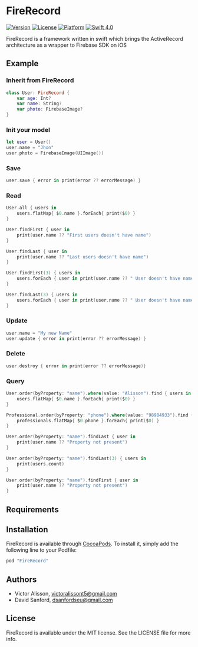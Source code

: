 # FireRecord

[![Version](https://img.shields.io/cocoapods/v/FireRecord.svg?style=flat)](http://cocoapods.org/pods/FireRecord)
[![License](https://img.shields.io/cocoapods/l/FireRecord.svg?style=flat)](http://cocoapods.org/pods/FireRecord)
[![Platform](https://img.shields.io/cocoapods/p/FireRecord.svg?style=flat)](http://cocoapods.org/pods/FireRecord)
<a href="https://swift.org">
        <img src="http://img.shields.io/badge/swift-4.0-brightgreen.svg" alt="Swift 4.0">
</a>

FireRecord is a framework written in swift which brings the ActiveRecord architecture as a wrapper to Firebase SDK on iOS

## Example

### Inherit from FireRecord

```swift
class User: FireRecord {
    var age: Int?
    var name: String?   
    var photo: FirebaseImage?
}
```

### Init your model
```swift
let user = User()
user.name = "Jhon"
user.photo = FirebaseImage(UIImage())
```

### Save
```swift
user.save { error in print(error ?? errorMessage) }
```

### Read
```swift
User.all { users in
    users.flatMap{ $0.name }.forEach{ print($0) }
}

User.findFirst { user in
    print(user.name ?? "First users doesn't have name")
}

User.findLast { user in
    print(user.name ?? "Last users doesn't have name")
}

User.findFirst(3) { users in
    users.forEach { user in print(user.name ?? " User doesn't have name")}
}

User.findLast(3) { users in
    users.forEach { user in print(user.name ?? " User doesn't have name")}
}      
```

### Update
```swift
user.name = "My new Name"
user.update { error in print(error ?? errorMessage) }
```

### Delete
```swift
user.destroy { error in print(error ?? errorMessage)}
```

### Query
```swift
User.order(byProperty: "name").where(value: "Alisson").find { users in
    users.flatMap{ $0.name }.forEach{ print($0) }                          //print all names
}

Professional.order(byProperty: "phone").where(value: "98984933").find { professionals in
    professionals.flatMap{ $0.phone }.forEach{ print($0) }                //print all phones
}

User.order(byProperty: "name").findLast { user in
    print(user.name ?? "Property not present")
}

User.order(byProperty: "name").findLast(3) { users in
    print(users.count)
}

User.order(byProperty: "name").findFirst { user in
    print(user.name ?? "Property not present")
}
```


## Requirements

## Installation

FireRecord is available through [CocoaPods](http://cocoapods.org). To install
it, simply add the following line to your Podfile:

```ruby
pod "FireRecord"
```

## Authors

* Victor Alisson, victoralissont5@gmail.com
* David Sanford,  dsanfordseu@gmail.com

## License

FireRecord is available under the MIT license. See the LICENSE file for more info.
